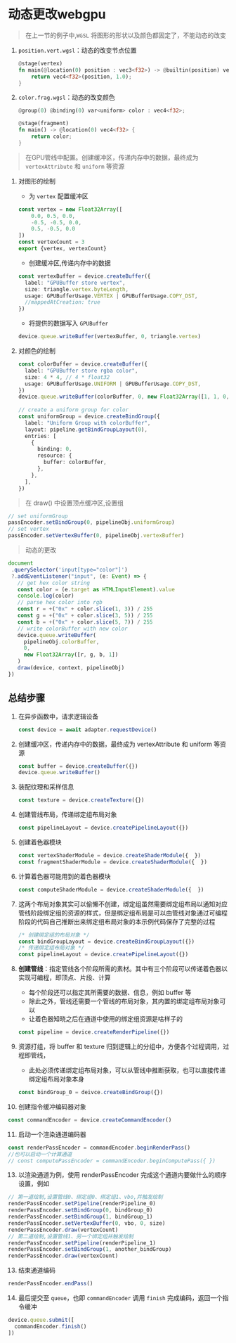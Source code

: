 
# 动态更改webgpu

>在上一节的例子中,`WGSL` 将图形的形状以及颜色都固定了，不能动态的改变

1. `position.vert.wgsl`：动态的改变节点位置

   ```rust
   @stage(vertex)
   fn main(@location(0) position : vec3<f32>) -> @builtin(position) vec4<f32> {
       return vec4<f32>(position, 1.0);
   }
   ```

2. `color.frag.wgsl`：动态的改变颜色

   ```rust
   @group(0) @binding(0) var<uniform> color : vec4<f32>;
   
   @stage(fragment)
   fn main() -> @location(0) vec4<f32> {
       return color;
   }
   ```

> 在GPU管线中配置。创建缓冲区，传递内存中的数据，最终成为 `vertexAttribute` 和 `uniform` 等资源

1. 对图形的绘制
   * 为 `vertex` 配置缓冲区

   ```ts
   const vertex = new Float32Array([
       0.0, 0.5, 0.0,
       -0.5, -0.5, 0.0,
       0.5, -0.5, 0.0
   ])
   const vertexCount = 3
   export {vertex, vertexCount}
   ```

   * 创建缓冲区,传递内存中的数据

   ```ts
   const vertexBuffer = device.createBuffer({
     label: "GPUBuffer store vertex",
     size: triangle.vertex.byteLength,
     usage: GPUBufferUsage.VERTEX | GPUBufferUsage.COPY_DST,
     //mappedAtCreation: true
   })
   ```

   * 将提供的数据写入 `GPUBuffer`

   ```ts
   device.queue.writeBuffer(vertexBuffer, 0, triangle.vertex)
   ```

2. 对颜色的绘制

   ```ts
   const colorBuffer = device.createBuffer({
     label: "GPUBuffer store rgba color",
     size: 4 * 4, // 4 * float32
     usage: GPUBufferUsage.UNIFORM | GPUBufferUsage.COPY_DST,
   })
   device.queue.writeBuffer(colorBuffer, 0, new Float32Array([1, 1, 0, 1]))
 
   // create a uniform group for color
   const uniformGroup = device.createBindGroup({
     label: "Uniform Group with colorBuffer",
     layout: pipeline.getBindGroupLayout(0),
     entries: [
       {
         binding: 0,
         resource: {
           buffer: colorBuffer,
         },
       },
     ],
   })
   ```

> 在 draw() 中设置顶点缓冲区,设置组

   ```ts
  // set uniformGroup
  passEncoder.setBindGroup(0, pipelineObj.uniformGroup)
  // set vertex
  passEncoder.setVertexBuffer(0, pipelineObj.vertexBuffer)
   ```

> 动态的更改

   ```ts
   document
    .querySelector('input[type="color"]')
    ?.addEventListener("input", (e: Event) => {
      // get hex color string
      const color = (e.target as HTMLInputElement).value
      console.log(color)
      // parse hex color into rgb
      const r = +("0x" + color.slice(1, 3)) / 255
      const g = +("0x" + color.slice(3, 5)) / 255
      const b = +("0x" + color.slice(5, 7)) / 255
      // write colorBuffer with new color
      device.queue.writeBuffer(
        pipelineObj.colorBuffer,
        0,
        new Float32Array([r, g, b, 1])
      )
      draw(device, context, pipelineObj)
   })
   ```

## 总结步骤

1. 在异步函数中，请求逻辑设备

   ```ts
   const device = await adapter.requestDevice()
   ```

2. 创建缓冲区，传递内存中的数据，最终成为 vertexAttribute 和 uniform 等资源

   ```ts
   const buffer = device.createBuffer({})
   device.queue.writeBuffer()
   ```

3. 装配纹理和采样信息

   ```ts
   const texture = device.createTexture({})
   ```

4. 创建管线布局，传递绑定组布局对象

   ```ts
   const pipelineLayout = device.createPipelineLayout({})
   ```

5. 创建着色器模块

   ```ts
   const vertexShaderModule = device.createShaderModule({  })
   const fragmentShaderModule = device.createShaderModule({  })
   ```

6. 计算着色器可能用到的着色器模块

   ```ts
   const computeShaderModule = device.createShaderModule({  })
   ```

7. 这两个布局对象其实可以偷懒不创建，绑定组虽然需要绑定组布局以通知对应管线阶段绑定组的资源的样式，但是绑定组布局是可以由管线对象通过可编程阶段的代码自己推断出来绑定组布局对象的本示例代码保存了完整的过程

   ```ts
   /* 创建绑定组的布局对象 */
   const bindGroupLayout = device.createBindGroupLayout({})
   /* 传递绑定组布局对象 */
   const pipelineLayout = device.createPipelineLayout({})
   ```

8. **创建管线**：指定管线各个阶段所需的素材。其中有三个阶段可以传递着色器以实现可编程，即顶点、片段、计算
   * 每个阶段还可以指定其所需要的数据、信息，例如 buffer 等
   * 除此之外，管线还需要一个管线的布局对象，其内置的绑定组布局对象可以
   * 让着色器知晓之后在通道中使用的绑定组资源是啥样子的

   ```ts
   const pipeline = device.createRenderPipeline({})
   ```

9. 资源打组，将 buffer 和 texture 归到逻辑上的分组中，方便各个过程调用，过程即管线，
   * 此处必须传递绑定组布局对象，可以从管线中推断获取，也可以直接传递绑定组布局对象本身

   ```ts
   const bindGroup_0 = deivce.createBindGroup({})
   ```

10. 创建指令缓冲编码器对象

   ```ts
   const commandEncoder = device.createCommandEncoder()
   ```

11. 启动一个渲染通道编码器

   ```ts
   const renderPassEncoder = commandEncoder.beginRenderPass()   
   //也可以启动一个计算通道
   // const computePassEncoder = commandEncoder.beginComputePass({ }) 
   ```

13. 以渲染通道为例，使用 renderPassEncoder 完成这个通道内要做什么的顺序设置，例如

   ```ts
   // 第一道绘制,设置管线0、绑定组0、绑定组1、vbo,并触发绘制
   renderPassEncoder.setPipeline(renderPipeline_0)
   renderPassEncoder.setBindGroup(0, bindGroup_0)
   renderPassEncoder.setBindGroup(1, bindGroup_1)
   renderPassEncoder.setVertexBuffer(0, vbo, 0, size)
   renderPassEncoder.draw(vertexCount)
   // 第二道绘制,设置管线1、另一个绑定组并触发绘制
   renderPassEncoder.setPipeline(renderPipeline_1)
   renderPassEncoder.setBindGroup(1, another_bindGroup)
   renderPassEncoder.draw(vertexCount)
   ```

13. 结束通道编码

   ```ts
   renderPassEncoder.endPass()
   ```

14. 最后提交至 `queue`，也即 `commandEncoder` 调用 `finish` 完成编码，返回一个指令缓冲

   ```ts
   device.queue.submit([
     commandEncoder.finish()
   ])
   ```
